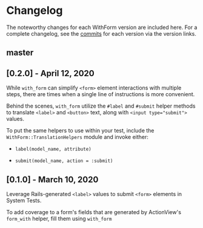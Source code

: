 # Changelog

The noteworthy changes for each WithForm version are included
here. For a complete changelog, see the [commits] for each version via the
version links.

[commits]: https://github.com/seanpdoyle/with_form/commits/master

## master

## [0.2.0] - April 12, 2020

While `with_form` can simplify `<form>` element interactions with multiple
steps, there are times when a single line of instructions is more convenient.

Behind the scenes, `with_form` utilize the `#label` and `#submit` helper
methods to translate `<label>` and `<button>` text, along with `<input
type="submit">` values.

To put the same helpers to use within your test, include the
`WithForm::TranslationHelpers` module and invoke either:

* `label(model_name, attribute)`

* `submit(model_name, action = :submit)`


## [0.1.0] - March 10, 2020

Leverage Rails-generated `<label>` values to submit `<form>` elements in System
Tests.

To add coverage to a form's fields that are generated by ActionView's
`form_with` helper, fill them using `with_form`
